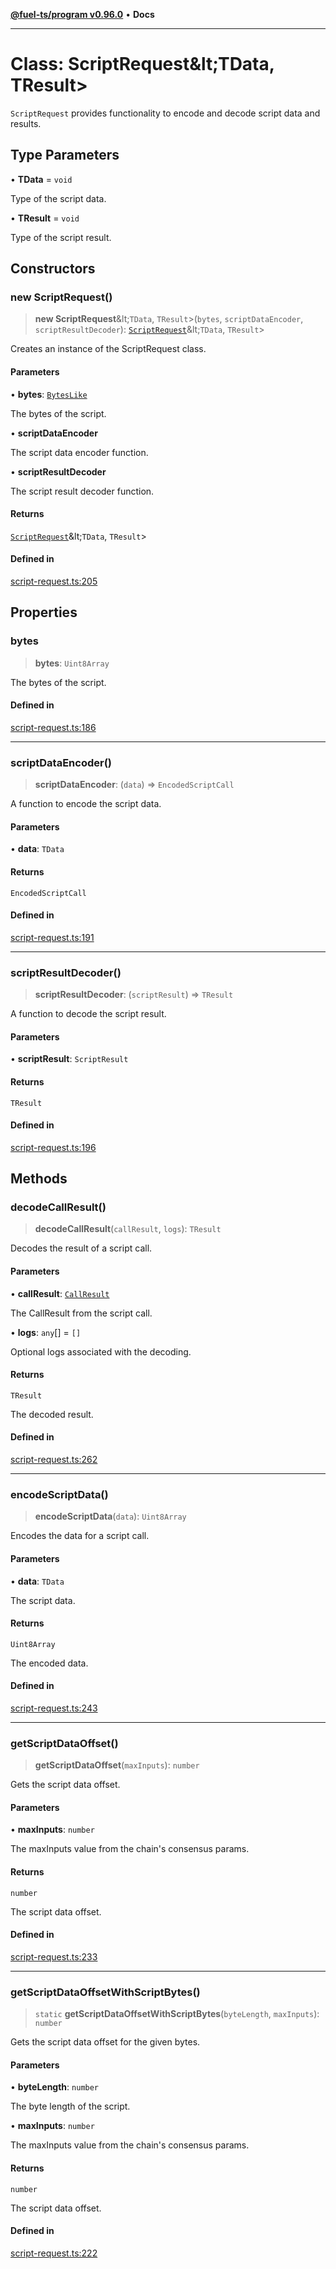 [**@fuel-ts/program v0.96.0**](../index.md) • **Docs**

***

# Class: ScriptRequest\&lt;TData, TResult\>

`ScriptRequest` provides functionality to encode and decode script data and results.

## Type Parameters

• **TData** = `void`

Type of the script data.

• **TResult** = `void`

Type of the script result.

## Constructors

### new ScriptRequest()

> **new ScriptRequest**\&lt;`TData`, `TResult`\>(`bytes`, `scriptDataEncoder`, `scriptResultDecoder`): [`ScriptRequest`](ScriptRequest.md)\&lt;`TData`, `TResult`\>

Creates an instance of the ScriptRequest class.

#### Parameters

• **bytes**: [`BytesLike`](../Interfaces/index.md#byteslike)

The bytes of the script.

• **scriptDataEncoder**

The script data encoder function.

• **scriptResultDecoder**

The script result decoder function.

#### Returns

[`ScriptRequest`](ScriptRequest.md)\&lt;`TData`, `TResult`\>

#### Defined in

[script-request.ts:205](https://github.com/FuelLabs/fuels-ts/blob/793ac1bcd1e3f1560372e455e3b77c2d623e78b6/packages/program/src/script-request.ts#L205)

## Properties

### bytes

> **bytes**: `Uint8Array`

The bytes of the script.

#### Defined in

[script-request.ts:186](https://github.com/FuelLabs/fuels-ts/blob/793ac1bcd1e3f1560372e455e3b77c2d623e78b6/packages/program/src/script-request.ts#L186)

***

### scriptDataEncoder()

> **scriptDataEncoder**: (`data`) => `EncodedScriptCall`

A function to encode the script data.

#### Parameters

• **data**: `TData`

#### Returns

`EncodedScriptCall`

#### Defined in

[script-request.ts:191](https://github.com/FuelLabs/fuels-ts/blob/793ac1bcd1e3f1560372e455e3b77c2d623e78b6/packages/program/src/script-request.ts#L191)

***

### scriptResultDecoder()

> **scriptResultDecoder**: (`scriptResult`) => `TResult`

A function to decode the script result.

#### Parameters

• **scriptResult**: `ScriptResult`

#### Returns

`TResult`

#### Defined in

[script-request.ts:196](https://github.com/FuelLabs/fuels-ts/blob/793ac1bcd1e3f1560372e455e3b77c2d623e78b6/packages/program/src/script-request.ts#L196)

## Methods

### decodeCallResult()

> **decodeCallResult**(`callResult`, `logs`): `TResult`

Decodes the result of a script call.

#### Parameters

• **callResult**: [`CallResult`](../Account/index.md#callresult)

The CallResult from the script call.

• **logs**: `any`[] = `[]`

Optional logs associated with the decoding.

#### Returns

`TResult`

The decoded result.

#### Defined in

[script-request.ts:262](https://github.com/FuelLabs/fuels-ts/blob/793ac1bcd1e3f1560372e455e3b77c2d623e78b6/packages/program/src/script-request.ts#L262)

***

### encodeScriptData()

> **encodeScriptData**(`data`): `Uint8Array`

Encodes the data for a script call.

#### Parameters

• **data**: `TData`

The script data.

#### Returns

`Uint8Array`

The encoded data.

#### Defined in

[script-request.ts:243](https://github.com/FuelLabs/fuels-ts/blob/793ac1bcd1e3f1560372e455e3b77c2d623e78b6/packages/program/src/script-request.ts#L243)

***

### getScriptDataOffset()

> **getScriptDataOffset**(`maxInputs`): `number`

Gets the script data offset.

#### Parameters

• **maxInputs**: `number`

The maxInputs value from the chain's consensus params.

#### Returns

`number`

The script data offset.

#### Defined in

[script-request.ts:233](https://github.com/FuelLabs/fuels-ts/blob/793ac1bcd1e3f1560372e455e3b77c2d623e78b6/packages/program/src/script-request.ts#L233)

***

### getScriptDataOffsetWithScriptBytes()

> `static` **getScriptDataOffsetWithScriptBytes**(`byteLength`, `maxInputs`): `number`

Gets the script data offset for the given bytes.

#### Parameters

• **byteLength**: `number`

The byte length of the script.

• **maxInputs**: `number`

The maxInputs value from the chain's consensus params.

#### Returns

`number`

The script data offset.

#### Defined in

[script-request.ts:222](https://github.com/FuelLabs/fuels-ts/blob/793ac1bcd1e3f1560372e455e3b77c2d623e78b6/packages/program/src/script-request.ts#L222)
